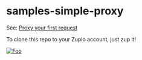 # samples-simple-proxy

See: [Proxy your first request](https://www.notion.so/zuplo/Proxy-your-first-request-ee52a0ae5e214ead9f26da8d6eaa08c8)

To clone this repo to your Zuplo account, just zup it!

[![Foo](https://zuplo.com/images/zup_it.png)](http://portal.zuplo.com/clone?sourceRepoUrl=https://github.com/zuplo/samples-simple-proxy.git)

